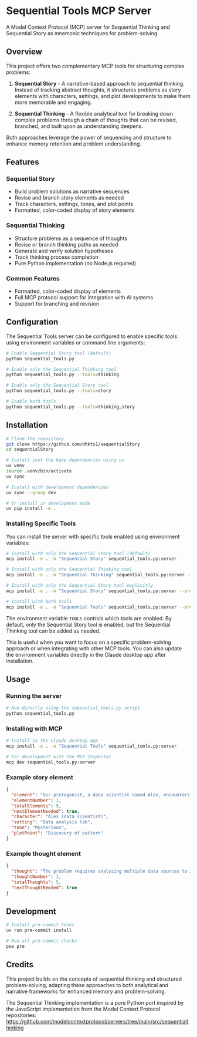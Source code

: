 # Sequential Tools MCP Server

A Model Context Protocol (MCP) server for Sequential Thinking and Sequential Story as mnemonic techniques for problem-solving.

## Overview

This project offers two complementary MCP tools for structuring complex problems:

1. **Sequential Story** - A narrative-based approach to sequential thinking. Instead of tracking abstract thoughts, it structures problems as story elements with characters, settings, and plot developments to make them more memorable and engaging.

2. **Sequential Thinking** - A flexible analytical tool for breaking down complex problems through a chain of thoughts that can be revised, branched, and built upon as understanding deepens.

Both approaches leverage the power of sequencing and structure to enhance memory retention and problem understanding.

## Features

### Sequential Story
- Build problem solutions as narrative sequences
- Revise and branch story elements as needed
- Track characters, settings, tones, and plot points
- Formatted, color-coded display of story elements

### Sequential Thinking
- Structure problems as a sequence of thoughts
- Revise or branch thinking paths as needed
- Generate and verify solution hypotheses
- Track thinking process completion
- Pure Python implementation (no Node.js required)

### Common Features
- Formatted, color-coded display of elements
- Full MCP protocol support for integration with AI systems
- Support for branching and revision

## Configuration

The Sequential Tools server can be configured to enable specific tools using environment variables or command line arguments:

```bash
# Enable Sequential Story tool (default)
python sequential_tools.py

# Enable only the Sequential Thinking tool
python sequential_tools.py --tools=thinking

# Enable only the Sequential Story tool
python sequential_tools.py --tools=story

# Enable both tools
python sequential_tools.py --tools=thinking,story
```
## Installation

```bash
# Clone the repository
git clone https://github.com/dhkts1/sequentialStory
cd sequentialStory

# Install just the base dependencies using uv
uv venv
source .venv/bin/activate
uv sync

# Install with development dependencies
uv sync --group dev

# Or install in development mode
uv pip install -e .
```

### Installing Specific Tools

You can install the server with specific tools enabled using environment variables:

```bash
# Install with only the Sequential Story tool (default)
mcp install -e . -n "Sequential Story" sequential_tools.py:server

# Install with only the Sequential Thinking tool
mcp install -e . -n "Sequential Thinking" sequential_tools.py:server --env-var "TOOLS='[\"thinking\"]'"

# Install with only the Sequential Story tool explicitly
mcp install -e . -n "Sequential Story" sequential_tools.py:server --env-var "TOOLS='[\"story\"]'"

# Install with both tools
mcp install -e . -n "Sequential Tools" sequential_tools.py:server --env-var "TOOLS='[\"thinking\",\"story\"]'"
```

The environment variable `TOOLS` controls which tools are enabled. By default, only the Sequential Story tool is enabled, but the Sequential Thinking tool can be added as needed.

This is useful when you want to focus on a specific problem-solving approach or when integrating with other MCP tools. You can also update the environment variables directly in the Claude desktop app after installation.

## Usage

### Running the server

```bash
# Run directly using the sequential_tools.py script
python sequential_tools.py
```

### Installing with MCP

```bash
# Install in the Claude desktop app
mcp install -e . -n "Sequential Tools" sequential_tools.py:server

# For development with the MCP Inspector
mcp dev sequential_tools.py:server
```


### Example story element

```json
{
  "element": "Our protagonist, a data scientist named Alex, encounters a mysterious pattern in the customer behavior data.",
  "elementNumber": 1,
  "totalElements": 5,
  "nextElementNeeded": true,
  "character": "Alex (data scientist)",
  "setting": "Data analysis lab",
  "tone": "Mysterious",
  "plotPoint": "Discovery of pattern"
}
```

### Example thought element

```json
{
  "thought": "The problem requires analyzing multiple data sources to identify correlations between customer behavior and sales patterns.",
  "thoughtNumber": 1,
  "totalThoughts": 5,
  "nextThoughtNeeded": true
}
```

## Development

```bash
# Install pre-commit hooks
uv run pre-commit install

# Run all pre-commit checks
poe pre
```

## Credits

This project builds on the concepts of sequential thinking and structured problem-solving, adapting these approaches to both analytical and narrative frameworks for enhanced memory and problem-solving.

The Sequential Thinking implementation is a pure Python port inspired by the JavaScript implementation from the Model Context Protocol repositories:
https://github.com/modelcontextprotocol/servers/tree/main/src/sequentialthinking